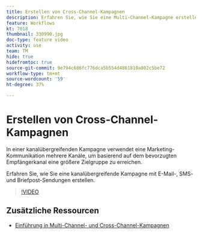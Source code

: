 ```yaml
---
title: Erstellen von Cross-Channel-Kampagnen
description: Erfahren Sie, wie Sie eine Multi-Channel-Kampagne erstellen.
feature: Workflows
kt: 7018
thumbnail: 330990.jpg
doc-type: feature video
activity: use
team: TM
hide: true
hidefromtoc: true
source-git-commit: 9e794c686fc776dca5b554d4861810a802c5be72
workflow-type: tm+mt
source-wordcount: '59'
ht-degree: 37%

---
```


# Erstellen von Cross-Channel-Kampagnen

In einer kanalübergreifenden Kampagne verwendet eine Marketing-Kommunikation mehrere Kanäle, um basierend auf dem bevorzugten Empfängerkanal eine größere Zielgruppe zu erreichen.

Erfahren Sie, wie Sie eine kanalübergreifende Kampagne mit E-Mail-, SMS- und Briefpost-Sendungen erstellen.

>[!VIDEO](https://video.tv.adobe.com/v/330990?quality=12)

## Zusätzliche Ressourcen

* [Einführung in Multi-Channel- und Cross-Channel-Kampagnen](/help/orchestrate-campaigns/introduction-to-cross-and-multi-channel-campaigns.md)
